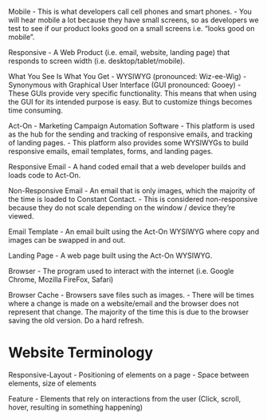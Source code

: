 Mobile
	- This is what developers call cell phones and smart phones.
	- You will hear mobile a lot because they have small screens, so as developers we test to see if our product looks good on a small screens i.e. “looks good on mobile”.

Responsive
	- A Web Product (i.e. email, website, landing page) that responds to screen width (i.e. desktop/tablet/mobile). 

What You See Is What You Get - WYSIWYG (pronounced: Wiz-ee-Wig)
	- Synonymous with Graphical User Interface (GUI pronounced: Gooey) 
	- These GUIs provide very specific functionality. This means that when using the GUI for its intended purpose is easy. But to customize things becomes time consuming.

Act-On
	- Marketing Campaign Automation Software
	- This platform is used as the hub for the sending and tracking of responsive emails, and tracking of landing pages.
	- This platform also provides some WYSIWYGs to build responsive emails, email templates, forms, and landing pages.

Responsive Email
	- A hand coded email that a web developer builds and loads code to Act-On.

Non-Responsive Email
	- An email that is only images, which the majority of the time is loaded to Constant Contact.
	- This is considered non-responsive because they do not scale depending on the window / device they’re viewed.

Email Template
	- An email built using the Act-On WYSIWYG where copy and images can be swapped in and out.

Landing Page
    - A web page built using the Act-On WYSIWYG.

Browser
    - The program used to interact with the internet (i.e. Google Chrome, Mozilla FireFox, Safari)

Browser Cache
    - Browsers save files such as images.
    - There will be times where a change is made on a website/email and the browser does not represent that change. The majority of the time this is due to the browser saving the old version. Do a hard refresh.

# Website Terminology

Responsive-Layout
    - Positioning of elements on a page
    - Space between elements, size of elements

Feature
    - Elements that rely on interactions from the user (Click, scroll, hover, resulting in something happening)

